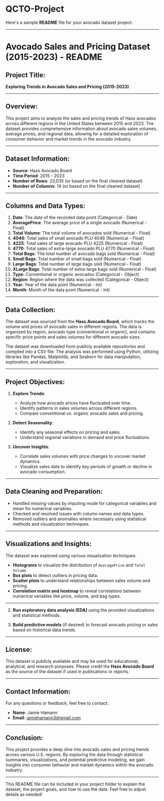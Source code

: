 # QCTO-Project
Here's a sample **README** file for your avocado dataset project:

---

# Avocado Sales and Pricing Dataset (2015-2023) - README

## Project Title:
**Exploring Trends in Avocado Sales and Pricing (2015-2023)**

---

## Overview:

This project aims to analyze the sales and pricing trends of Hass avocados across different regions in the United States between 2015 and 2023. The dataset provides comprehensive information about avocado sales volumes, average prices, and regional data, allowing for a detailed exploration of consumer behavior and market trends in the avocado industry.

---

## Dataset Information:

- **Source**: Hass Avocado Board
- **Time Period**: 2015 - 2023
- **Number of Rows**: 23,035 (or based on the final cleaned dataset)
- **Number of Columns**: 14 (or based on the final cleaned dataset)

---

## Columns and Data Types:

1. **Date**: The date of the recorded data point (Categorical - Date)
2. **AveragePrice**: The average price of a single avocado (Numerical - Float)
3. **Total Volume**: The total volume of avocados sold (Numerical - Float)
4. **4046**: Total sales of small avocado PLU 4046 (Numerical - Float)
5. **4225**: Total sales of large avocado PLU 4225 (Numerical - Float)
6. **4770**: Total sales of extra-large avocado PLU 4770 (Numerical - Float)
7. **Total Bags**: The total number of avocado bags sold (Numerical - Float)
8. **Small Bags**: Total number of small bags sold (Numerical - Float)
9. **Large Bags**: Total number of large bags sold (Numerical - Float)
10. **XLarge Bags**: Total number of extra-large bags sold (Numerical - Float)
11. **Type**: Conventional or organic avocados (Categorical - Object)
12. **Region**: Region where the data was collected (Categorical - Object)
13. **Year**: Year of the data point (Numerical - Int)
14. **Month**: Month of the data point (Numerical - Int)

---

## Data Collection:

The dataset was sourced from the **Hass Avocado Board**, which tracks the volume and prices of avocado sales in different regions. The data is organized by region, avocado type (conventional or organic), and contains specific price points and sales volumes for different avocado sizes.

The dataset was downloaded from publicly available repositories and compiled into a CSV file. The analysis was performed using Python, utilizing libraries like Pandas, Matplotlib, and Seaborn for data manipulation, exploration, and visualization.

---

## Project Objectives:

1. **Explore Trends**:
   - Analyze how avocado prices have fluctuated over time.
   - Identify patterns in sales volumes across different regions.
   - Compare conventional vs. organic avocado sales and pricing.

2. **Detect Seasonality**:
   - Identify any seasonal effects on pricing and sales.
   - Understand regional variations in demand and price fluctuations.

3. **Uncover Insights**:
   - Correlate sales volumes with price changes to uncover market dynamics.
   - Visualize sales data to identify key periods of growth or decline in avocado consumption.

---

## Data Cleaning and Preparation:

- Handled missing values by imputing mode for categorical variables and mean for numerical variables.
- Checked and resolved issues with column names and data types.
- Removed outliers and anomalies where necessary using statistical methods and visualization techniques.

---

## Visualizations and Insights:

The dataset was explored using various visualization techniques:
- **Histograms** to visualize the distribution of `AveragePrice` and `Total Volume`.
- **Box plots** to detect outliers in pricing data.
- **Scatter plots** to understand relationships between sales volume and pricing.
- **Correlation matrix and heatmap** to reveal correlations between numerical variables like price, volume, and bag types.

---


2. **Run exploratory data analysis (EDA)** using the provided visualizations and statistical methods.

3. **Build predictive models** (if desired) to forecast avocado pricing or sales based on historical data trends.

---

## License:

This dataset is publicly available and may be used for educational, analytical, and research purposes. Please credit the **Hass Avocado Board** as the source of the dataset if used in publications or reports.

---

## Contact Information:

For any questions or feedback, feel free to contact:

- **Name**: Jamie Hamann
- **Email**: jamiehamann3@gmail.com

---

## Conclusion:

This project provides a deep dive into avocado sales and pricing trends across various U.S. regions. By exploring the data through statistical summaries, visualizations, and potential predictive modeling, we gain insights into consumer behavior and market dynamics within the avocado industry.

--- 

This README file can be included in your project folder to explain the dataset, the project goals, and how to use the data. Feel free to adjust details as needed!
